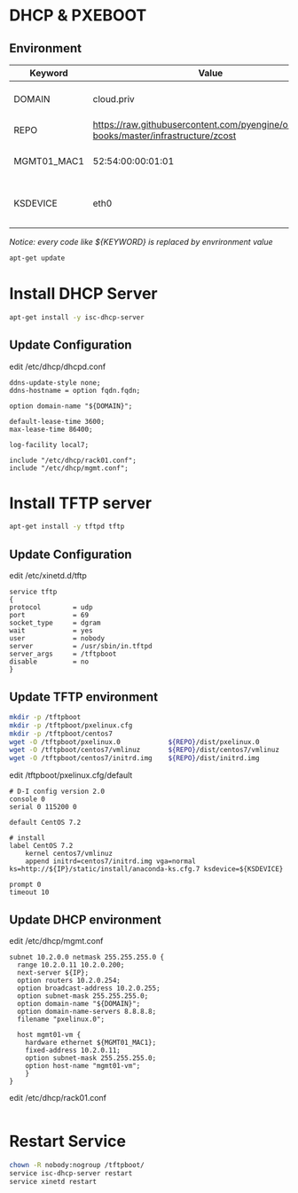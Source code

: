 # DHCP & PXEBOOT

## Environment

Keyword         | Value             | Description
----            | ----              | ----
DOMAIN          | cloud.priv        | Domain name for internal
REPO            | https://raw.githubusercontent.com/pyengine/orchestra-books/master/infrastructure/zcost    | distribution repo
MGMT01_MAC1     | 52:54:00:00:01:01 | Management node MAC address 1
KSDEVICE        | eth0              | Default Interface for Kickstart Installation

*Notice: every code like ${KEYWORD} is replaced by envrironment value*
 
~~~bash
apt-get update
~~~

# Install DHCP Server

~~~bash
apt-get install -y isc-dhcp-server
~~~

## Update Configuration

edit /etc/dhcp/dhcpd.conf

~~~text
ddns-update-style none;
ddns-hostname = option fqdn.fqdn;

option domain-name "${DOMAIN}";

default-lease-time 3600;
max-lease-time 86400;

log-facility local7;

include "/etc/dhcp/rack01.conf";
include "/etc/dhcp/mgmt.conf";
~~~

# Install TFTP server

~~~bash
apt-get install -y tftpd tftp
~~~

## Update Configuration

edit /etc/xinetd.d/tftp

~~~text
service tftp
{
protocol        = udp
port            = 69
socket_type     = dgram
wait            = yes
user            = nobody
server          = /usr/sbin/in.tftpd
server_args     = /tftpboot
disable         = no
}
~~~

## Update TFTP environment

~~~bash
mkdir -p /tftpboot
mkdir -p /tftpboot/pxelinux.cfg
mkdir -p /tftpboot/centos7
wget -O /tftpboot/pxelinux.0            ${REPO}/dist/pxelinux.0
wget -O /tftpboot/centos7/vmlinuz       ${REPO}/dist/centos7/vmlinuz
wget -O /tftpboot/centos7/initrd.img    ${REPO}/dist/initrd.img
~~~

edit /tftpboot/pxelinux.cfg/default 

~~~text
# D-I config version 2.0
console 0
serial 0 115200 0

default CentOS 7.2

# install
label CentOS 7.2
    kernel centos7/vmlinuz
    append initrd=centos7/initrd.img vga=normal ks=http://${IP}/static/install/anaconda-ks.cfg.7 ksdevice=${KSDEVICE}

prompt 0
timeout 10
~~~

## Update DHCP environment

edit /etc/dhcp/mgmt.conf

~~~text
subnet 10.2.0.0 netmask 255.255.255.0 {
  range 10.2.0.11 10.2.0.200;
  next-server ${IP};
  option routers 10.2.0.254;
  option broadcast-address 10.2.0.255;
  option subnet-mask 255.255.255.0;
  option domain-name "${DOMAIN}";
  option domain-name-servers 8.8.8.8;
  filename "pxelinux.0";

  host mgmt01-vm {
    hardware ethernet ${MGMT01_MAC1};
    fixed-address 10.2.0.11;
    option subnet-mask 255.255.255.0;
    option host-name "mgmt01-vm";
    }
}
~~~

edit /etc/dhcp/rack01.conf

~~~text
~~~

# Restart Service

~~~bash
chown -R nobody:nogroup /tftpboot/
service isc-dhcp-server restart
service xinetd restart
~~~
